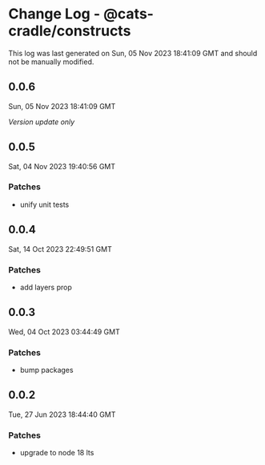 # Change Log - @cats-cradle/constructs

This log was last generated on Sun, 05 Nov 2023 18:41:09 GMT and should not be manually modified.

## 0.0.6
Sun, 05 Nov 2023 18:41:09 GMT

_Version update only_

## 0.0.5
Sat, 04 Nov 2023 19:40:56 GMT

### Patches

- unify unit tests

## 0.0.4
Sat, 14 Oct 2023 22:49:51 GMT

### Patches

- add layers prop

## 0.0.3
Wed, 04 Oct 2023 03:44:49 GMT

### Patches

- bump packages

## 0.0.2
Tue, 27 Jun 2023 18:44:40 GMT

### Patches

- upgrade to node 18 lts

